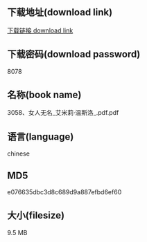 ## 下载地址(download link)
[下载链接 download link](https://voluble-croquembouche-d321dc.netlify.app/?s=3058%E3%80%81%E5%A5%B3%E4%BA%BA%E6%97%A0%E5%90%8D_%E8%89%BE%E7%B1%B3%E8%8E%89%C2%B7%E6%B8%A9%E6%96%AF%E6%B4%9B_.pdf)

## 下载密码(download password)
8078

## 名称(book name)
3058、女人无名_艾米莉·温斯洛_.pdf.pdf

## 语言(language)
chinese

## MD5
e076635dbc3d8c689d9a887efbd6ef60

## 大小(filesize)
9.5 MB
